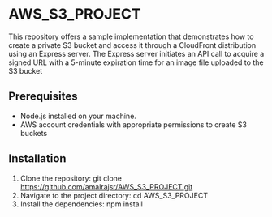 # AWS_S3_PROJECT

This repository offers a sample implementation that demonstrates how to create a private S3 bucket and access it through a CloudFront distribution using an Express server. The Express server initiates an API call to acquire a signed URL with a 5-minute expiration time for an image file uploaded to the S3 bucket

## Prerequisites
- Node.js  installed on your machine.
- AWS account credentials with appropriate permissions to create S3 buckets

## Installation
1. Clone the repository: git clone https://github.com/amalrajsr/AWS_S3_PROJECT.git
2. Navigate to the project directory: cd AWS_S3_PROJECT
3. Install the dependencies: npm install






